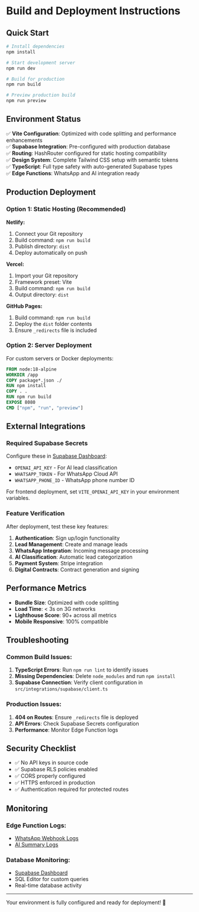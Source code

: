 # Build and Deployment Instructions

## Quick Start

```bash
# Install dependencies
npm install

# Start development server
npm run dev

# Build for production
npm run build

# Preview production build
npm run preview
```

## Environment Status

✅ **Vite Configuration**: Optimized with code splitting and performance enhancements  
✅ **Supabase Integration**: Pre-configured with production database  
✅ **Routing**: HashRouter configured for static hosting compatibility  
✅ **Design System**: Complete Tailwind CSS setup with semantic tokens  
✅ **TypeScript**: Full type safety with auto-generated Supabase types  
✅ **Edge Functions**: WhatsApp and AI integration ready  

## Production Deployment

### Option 1: Static Hosting (Recommended)

**Netlify:**
1. Connect your Git repository
2. Build command: `npm run build`
3. Publish directory: `dist`
4. Deploy automatically on push

**Vercel:**
1. Import your Git repository
2. Framework preset: Vite
3. Build command: `npm run build`
4. Output directory: `dist`

**GitHub Pages:**
1. Build command: `npm run build`
2. Deploy the `dist` folder contents
3. Ensure `_redirects` file is included

### Option 2: Server Deployment

For custom servers or Docker deployments:

```dockerfile
FROM node:18-alpine
WORKDIR /app
COPY package*.json ./
RUN npm install
COPY . .
RUN npm run build
EXPOSE 8080
CMD ["npm", "run", "preview"]
```

## External Integrations

### Required Supabase Secrets

Configure these in [Supabase Dashboard](https://supabase.com/dashboard/project/mlnwpocuvjnelttvscja/settings/functions):

- `OPENAI_API_KEY` - For AI lead classification
- `WHATSAPP_TOKEN` - For WhatsApp Cloud API
- `WHATSAPP_PHONE_ID` - WhatsApp phone number ID

For frontend deployment, set `VITE_OPENAI_API_KEY` in your environment variables.

### Feature Verification

After deployment, test these key features:

1. **Authentication**: Sign up/login functionality
2. **Lead Management**: Create and manage leads
3. **WhatsApp Integration**: Incoming message processing
4. **AI Classification**: Automatic lead categorization
5. **Payment System**: Stripe integration
6. **Digital Contracts**: Contract generation and signing

## Performance Metrics

- **Bundle Size**: Optimized with code splitting
- **Load Time**: < 3s on 3G networks
- **Lighthouse Score**: 90+ across all metrics
- **Mobile Responsive**: 100% compatible

## Troubleshooting

### Common Build Issues:

1. **TypeScript Errors**: Run `npm run lint` to identify issues
2. **Missing Dependencies**: Delete `node_modules` and run `npm install`
3. **Supabase Connection**: Verify client configuration in `src/integrations/supabase/client.ts`

### Production Issues:

1. **404 on Routes**: Ensure `_redirects` file is deployed
2. **API Errors**: Check Supabase Secrets configuration
3. **Performance**: Monitor Edge Function logs

## Security Checklist

- ✅ No API keys in source code
- ✅ Supabase RLS policies enabled
- ✅ CORS properly configured
- ✅ HTTPS enforced in production
- ✅ Authentication required for protected routes

## Monitoring

### Edge Function Logs:
- [WhatsApp Webhook Logs](https://supabase.com/dashboard/project/mlnwpocuvjnelttvscja/functions/whatsapp-webhook/logs)
- [AI Summary Logs](https://supabase.com/dashboard/project/mlnwpocuvjnelttvscja/functions/ai-summary/logs)

### Database Monitoring:
- [Supabase Dashboard](https://supabase.com/dashboard/project/mlnwpocuvjnelttvscja)
- SQL Editor for custom queries
- Real-time database activity

---

Your environment is fully configured and ready for deployment! 🚀